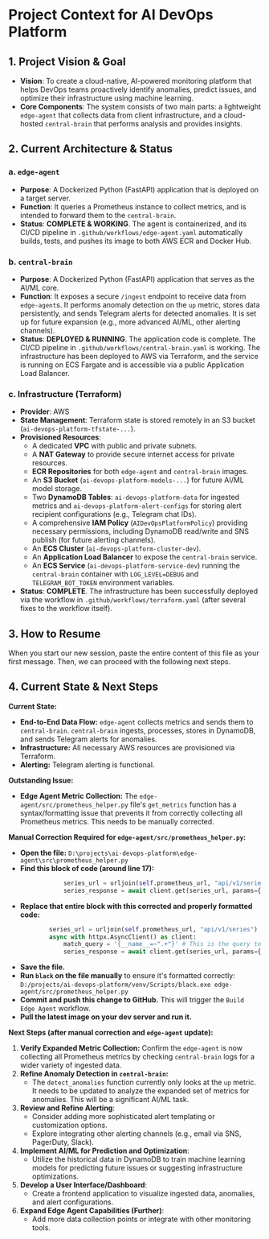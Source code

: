 # Project Context for AI DevOps Platform

## 1. Project Vision & Goal

- **Vision**: To create a cloud-native, AI-powered monitoring platform that helps DevOps teams proactively identify anomalies, predict issues, and optimize their infrastructure using machine learning.
- **Core Components**: The system consists of two main parts: a lightweight `edge-agent` that collects data from client infrastructure, and a cloud-hosted `central-brain` that performs analysis and provides insights.

## 2. Current Architecture & Status

### a. `edge-agent`
- **Purpose**: A Dockerized Python (FastAPI) application that is deployed on a target server.
- **Function**: It queries a Prometheus instance to collect metrics, and is intended to forward them to the `central-brain`.
- **Status**: **COMPLETE & WORKING**. The agent is containerized, and its CI/CD pipeline in `.github/workflows/edge-agent.yaml` automatically builds, tests, and pushes its image to both AWS ECR and Docker Hub.

### b. `central-brain`
- **Purpose**: A Dockerized Python (FastAPI) application that serves as the AI/ML core.
- **Function**: It exposes a secure `/ingest` endpoint to receive data from `edge-agent`s. It performs anomaly detection on the `up` metric, stores data persistently, and sends Telegram alerts for detected anomalies. It is set up for future expansion (e.g., more advanced AI/ML, other alerting channels).
- **Status**: **DEPLOYED & RUNNING**. The application code is complete. The CI/CD pipeline in `.github/workflows/central-brain.yaml` is working. The infrastructure has been deployed to AWS via Terraform, and the service is running on ECS Fargate and is accessible via a public Application Load Balancer.

### c. Infrastructure (Terraform)
- **Provider**: AWS
- **State Management**: Terraform state is stored remotely in an S3 bucket (`ai-devops-platform-tfstate-...`).
- **Provisioned Resources**:
    - A dedicated **VPC** with public and private subnets.
    - A **NAT Gateway** to provide secure internet access for private resources.
    - **ECR Repositories** for both `edge-agent` and `central-brain` images.
    - An **S3 Bucket** (`ai-devops-platform-models-...`) for future AI/ML model storage.
    - Two **DynamoDB Tables**: `ai-devops-platform-data` for ingested metrics and `ai-devops-platform-alert-configs` for storing alert recipient configurations (e.g., Telegram chat IDs).
    - A comprehensive **IAM Policy** (`AIDevOpsPlatformPolicy`) providing necessary permissions, including DynamoDB read/write and SNS publish (for future alerting channels).
    - An **ECS Cluster** (`ai-devops-platform-cluster-dev`).
    - An **Application Load Balancer** to expose the `central-brain` service.
    - An **ECS Service** (`ai-devops-platform-service-dev`) running the `central-brain` container with `LOG_LEVEL=DEBUG` and `TELEGRAM_BOT_TOKEN` environment variables.
- **Status**: **COMPLETE**. The infrastructure has been successfully deployed via the workflow in `.github/workflows/terraform.yaml` (after several fixes to the workflow itself).

## 3. How to Resume

When you start our new session, paste the entire content of this file as your first message. Then, we can proceed with the following next steps.

## 4. Current State & Next Steps

**Current State:**
*   **End-to-End Data Flow:** `edge-agent` collects metrics and sends them to `central-brain`. `central-brain` ingests, processes, stores in DynamoDB, and sends Telegram alerts for anomalies.
*   **Infrastructure:** All necessary AWS resources are provisioned via Terraform.
*   **Alerting:** Telegram alerting is functional.

**Outstanding Issue:**
*   **Edge Agent Metric Collection:** The `edge-agent/src/prometheus_helper.py` file's `get_metrics` function has a syntax/formatting issue that prevents it from correctly collecting all Prometheus metrics. This needs to be manually corrected.

**Manual Correction Required for `edge-agent/src/prometheus_helper.py`:**
*   **Open the file:** `D:\projects\ai-devops-platform\edge-agent\src\prometheus_helper.py`
*   **Find this block of code (around line 17):**
    ```python
                series_url = urljoin(self.prometheus_url, "api/v1/series")            async with httpx.AsyncClient() as client:                                match_query = """{__name__=~".+"}"""
                series_response = await client.get(series_url, params={"match[]": match_query})
    ```
*   **Replace that entire block with this corrected and properly formatted code:**
    ```python
            series_url = urljoin(self.prometheus_url, "api/v1/series")
            async with httpx.AsyncClient() as client:
                match_query = '{__name__=~".+"}' # This is the query to get all series
                series_response = await client.get(series_url, params={"match[]": match_query})
    ```
*   **Save the file.**
*   **Run `black` on the file manually** to ensure it's formatted correctly:
    `D:/projects/ai-devops-platform/venv/Scripts/black.exe edge-agent/src/prometheus_helper.py`
*   **Commit and push this change to GitHub.** This will trigger the `Build Edge Agent` workflow.
*   **Pull the latest image on your dev server and run it.**

**Next Steps (after manual correction and `edge-agent` update):**

1.  **Verify Expanded Metric Collection:** Confirm the `edge-agent` is now collecting all Prometheus metrics by checking `central-brain` logs for a wider variety of ingested data.
2.  **Refine Anomaly Detection in `central-brain`:**
    *   The `detect_anomalies` function currently only looks at the `up` metric. It needs to be updated to analyze the expanded set of metrics for anomalies. This will be a significant AI/ML task.
3.  **Review and Refine Alerting**:
    *   Consider adding more sophisticated alert templating or customization options.
    *   Explore integrating other alerting channels (e.g., email via SNS, PagerDuty, Slack).
4.  **Implement AI/ML for Prediction and Optimization**:
    *   Utilize the historical data in DynamoDB to train machine learning models for predicting future issues or suggesting infrastructure optimizations.
5.  **Develop a User Interface/Dashboard**:
    *   Create a frontend application to visualize ingested data, anomalies, and alert configurations.
6.  **Expand Edge Agent Capabilities (Further)**:
    *   Add more data collection points or integrate with other monitoring tools.
